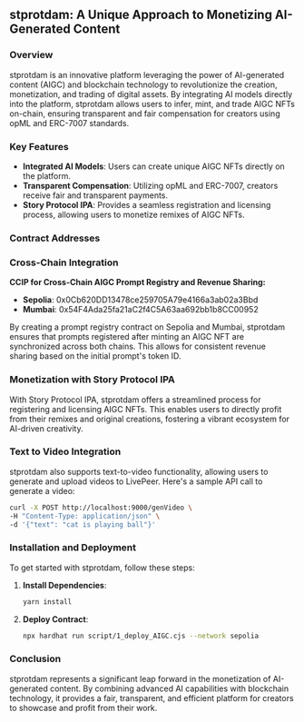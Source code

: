 ## stprotdam: A Unique Approach to Monetizing AI-Generated Content

### Overview

stprotdam is an innovative platform leveraging the power of AI-generated content (AIGC) and blockchain technology to revolutionize the creation, monetization, and trading of digital assets. By integrating AI models directly into the platform, stprotdam allows users to infer, mint, and trade AIGC NFTs on-chain, ensuring transparent and fair compensation for creators using opML and ERC-7007 standards.

### Key Features

- **Integrated AI Models**: Users can create unique AIGC NFTs directly on the platform.
- **Transparent Compensation**: Utilizing opML and ERC-7007, creators receive fair and transparent payments.
- **Story Protocol IPA**: Provides a seamless registration and licensing process, allowing users to monetize remixes of AIGC NFTs.

### Contract Addresses

### Cross-Chain Integration

**CCIP for Cross-Chain AIGC Prompt Registry and Revenue Sharing:**
- **Sepolia**: 0x0Cb620DD13478ce259705A79e4166a3ab02a3Bbd
- **Mumbai**: 0x54F4Ada25fa21aC2f4C5A63aa692bb1b8CC00952

By creating a prompt registry contract on Sepolia and Mumbai, stprotdam ensures that prompts registered after minting an AIGC NFT are synchronized across both chains. This allows for consistent revenue sharing based on the initial prompt's token ID.

### Monetization with Story Protocol IPA

With Story Protocol IPA, stprotdam offers a streamlined process for registering and licensing AIGC NFTs. This enables users to directly profit from their remixes and original creations, fostering a vibrant ecosystem for AI-driven creativity.

### Text to Video Integration

stprotdam also supports text-to-video functionality, allowing users to generate and upload videos to LivePeer. Here's a sample API call to generate a video:

```bash
curl -X POST http://localhost:9000/genVideo \
-H "Content-Type: application/json" \
-d '{"text": "cat is playing ball"}'
```

### Installation and Deployment

To get started with stprotdam, follow these steps:

1. **Install Dependencies**:
    ```bash
    yarn install
    ```

2. **Deploy Contract**:
    ```bash
    npx hardhat run script/1_deploy_AIGC.cjs --network sepolia
    ```

### Conclusion

stprotdam represents a significant leap forward in the monetization of AI-generated content. By combining advanced AI capabilities with blockchain technology, it provides a fair, transparent, and efficient platform for creators to showcase and profit from their work.